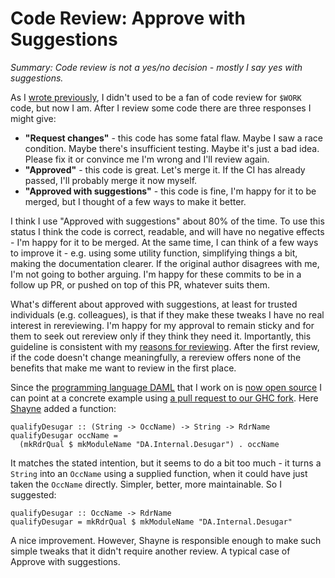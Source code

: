 # Code Review: Approve with Suggestions

_Summary: Code review is not a yes/no decision - mostly I say yes with suggestions._

As I [wrote previously](https://neilmitchell.blogspot.com/2017/04/code-review-reviewed.html), I didn't used to be a fan of code review for `$WORK` code, but now I am. After I review some code there are three responses I might give:

* **"Request changes"** - this code has some fatal flaw. Maybe I saw a race condition. Maybe there's insufficient testing. Maybe it's just a bad idea. Please fix it or convince me I'm wrong and I'll review again.
* **"Approved"** - this code is great. Let's merge it. If the CI has already passed, I'll probably merge it now myself.
* **"Approved with suggestions"** - this code is fine, I'm happy for it to be merged, but I thought of a few ways to make it better.

I think I use "Approved with suggestions" about 80% of the time. To use this status I think the code is correct, readable, and will have no negative effects - I'm happy for it to be merged. At the same time, I can think of a few ways to improve it - e.g. using some utility function, simplifying things a bit, making the documentation clearer. If the original author disagrees with me, I'm not going to bother arguing. I'm happy for these commits to be in a follow up PR, or pushed on top of this PR, whatever suits them.

What's different about approved with suggestions, at least for trusted individuals (e.g. colleagues), is that if they make these tweaks I have no real interest in rereviewing. I'm happy for my approval to remain sticky and for them to seek out rereview only if they think they need it. Importantly, this guideline is consistent with my [reasons for reviewing](https://neilmitchell.blogspot.com/2017/04/code-review-reviewed.html). After the first review, if the code doesn't change meaningfully, a rereview offers none of the benefits that make me want to review in the first place.

Since the [programming language DAML](https://daml.com/) that I work on is [now open source](http://hub.digitalasset.com/press-release/digital-asset-open-sources-daml) I can point at a concrete example using [a pull request to our GHC fork](https://github.com/digital-asset/ghc/pull/6). Here [Shayne](http://blog.shaynefletcher.org/) added a function:

```
qualifyDesugar :: (String -> OccName) -> String -> RdrName
qualifyDesugar occName =
  (mkRdrQual $ mkModuleName "DA.Internal.Desugar") . occName
```

It matches the stated intention, but it seems to do a bit too much - it turns a `String` into an `OccName` using a supplied function, when it could have just taken the `OccName` directly. Simpler, better, more maintainable. So I suggested:

```
qualifyDesugar :: OccName -> RdrName
qualifyDesugar = mkRdrQual $ mkModuleName "DA.Internal.Desugar"
```

A nice improvement. However, Shayne is responsible enough to make such simple tweaks that it didn't require another review. A typical case of Approve with suggestions.
